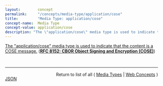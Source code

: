 ```yaml
---
layout:        concept
permalink:     "/concepts/media-type/application/cose"
title:         "Media Type: application/cose"
concept-name:  Media Type
concept-value: application/cose
description: "The \"application/cose\" media type is used to indicate that the content is a COSE message."
---
```


[The "application/cose" media type is used to indicate that the content is a COSE message.](https://datatracker.ietf.org/doc/html/rfc8152#section-16.9.1 "Read documentation for Media Type &#34;application/cose&#34;") (**[RFC 8152: CBOR Object Signing and Encryption (COSE)](/specs/IETF/RFC/8152 "Concise Binary Object Representation (CBOR) is a data format designed for small code size and small message size. There is a need for the ability to have basic security services defined for this data format. This document defines the CBOR Object Signing and Encryption (COSE) protocol. This specification describes how to create and process signatures, message authentication codes, and encryption using CBOR for serialization. This specification additionally describes how to represent cryptographic keys using CBOR.")**)

<br/>
<hr/>

<p style="float : left"><a href="./application/cose.json" title="JSON representing this particular Web Concept value">JSON</a></p>
<p style="text-align: right">Return to list of all ( <a href="../media-type/">Media Types</a> | <a href="../">Web Concepts</a> )</p>
